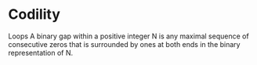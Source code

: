 # Codility
Loops 
A binary gap within a positive integer N is any maximal sequence of consecutive zeros that is surrounded by ones at both ends in the binary representation of N.

